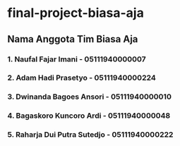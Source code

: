 # final-project-biasa-aja
## Nama Anggota Tim Biasa Aja 
### 1. Naufal Fajar Imani - 05111940000007
### 2. Adam Hadi Prasetyo - 05111940000224
### 3. Dwinanda Bagoes Ansori - 05111940000010
### 4. Bagaskoro Kuncoro Ardi - 05111940000048
### 5. Raharja Dui Putra Sutedjo - 05111940000222
